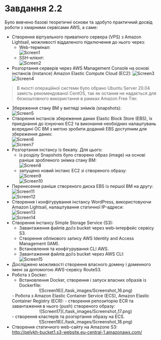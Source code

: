 # Завдання 2.2  
 Було вивчено базові теоретичні основи та здобуто практичний досвід роботи з хмарними сервісами AWS, а саме:  
  - Створення віртуального приватного сервера (VPS) з Amazon Lightsail, можливості віддаленого підключення до нього через:  
    - Web-термінал:  
    ![Screen1](./task_images/Screenshot_1.png)  
    - SSH-клієнт:  
    ![Screen2](./task_images/Screenshot_2.png)  
  - Розгортання серверів через AWS Management Console на основі інстансів (instance) Amazon Elastic Compute Cloud (EC2):
  ![Screen3](./task_images/Screenshot_3.png)  
  ![Screen4](./task_images/Screenshot_4.png)  

  > В якості операційної системи було обрано Ubuntu Server 20.04 замість рекомендованої CentOS, так як остання не надається для безкоштовного використання в рамках Amazon Free Tier.  

  - Збереження стану ВМ у вигляді знімків (snapshots):  
  ![Screen5](./task_images/Screenshot_5.png)  
  - Створення інстансів збереження даних Elastic Block Store (EBS), їх приєднання до існуючих EC2 та виконання необхідних налаштувань всередині ОС ВМ з метою зробити доданий EBS доступним для збереження даних:  
  ![Screen6](./task_images/Screenshot_6.png)  
  ![Screen7](./task_images/Screenshot_7.png)  
  - Розгортання інстансу із бекапу. Для цього:  
    - із розділу Snapshots було створено образ (image) на основі раніше зробленого знімка стану ВМ:  
    ![Screen8](./task_images/Screenshot_8.png)  
    - запущено новий інстанс EC2 зі створеного образу:  
    ![Screen9](./task_images/Screenshot_9.png)  
    ![Screen10](./task_images/Screenshot_10.png)  
  - Перенесення раніше створеного диска EBS із першої ВМ на другу:  
  ![Screen11](./task_images/Screenshot_11.png)  
  ![Screen12](./task_images/Screenshot_12.png)  
  - Створення і конфігурування інстансу WordPress, використовуючи Amazon Lightsail, налаштування статичної IP-адреси:  
  ![Screen13](./task_images/Screenshot_13.png)  
  ![Screen14](./task_images/Screenshot_14.png)  
  - Створення інстансу Simple Storage Service (S3):  
    - Завантаження файлів до/із bucket через web-інтерфейс сервісу S3.  
    - Створення облікового запису AWS Identity and Access Management (IAM).  
    - Встановлення та конфігурування CLI AWS.  
    - Завантаження файлів до/із bucket через AWS CLI:  
    ![Screen15](./task_images/Screenshot_15.png)  
  - Досліджено можливості створення власного домену і доменного імені за допомогою AWS-сервісу Route53.  
  - Робота з Docker:  
    - Встановлення Docker, створення і запуск власних образів із Dockerfile:  
    <center>![Screen16](./task_images/Screenshot_16.png)  </center>  
    - Робота з Amazon Elastic Container Service (ECS), Amazon Elastic Container Registry (ECR):  
      - створення репозиторію ECR та завантаження в нього (push) створеного образу:  
      <center>![Screen17](./task_images/Screenshot_17.png)  </center>  
      - створення кластерів та розгортання образу на ECS.  
      <center>![Screen18](./task_images/Screenshot_18.png)  </center>  
  - Створення статичного web-cайту на Amazone S3:  
    http://pelykh-bucket1.s3-website.eu-central-1.amazonaws.com/
